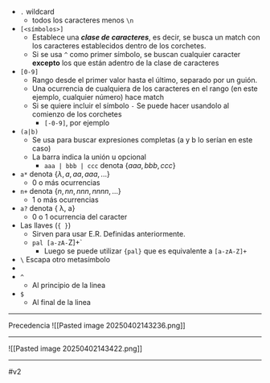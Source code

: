 - `.` wildcard
	- todos los caracteres menos `\n`
- `[<símbolos>]`
	- Establece una ***clase de caracteres***, es decir, se busca un match con los caracteres establecidos dentro de los corchetes.
	- Si se usa `^` como primer símbolo, se buscan cualquier caracter **excepto** los que están adentro de la clase de caracteres
- `[0-9]`
	- Rango desde el primer valor hasta el último, separado por un guión.
	- Una ocurrencia de cualquiera de los caracteres en el rango (en este ejemplo, cualquier número) hace match
	- Si se quiere incluir el símbolo `-` Se puede hacer usandolo al comienzo de los corchetes
		- `[-0-9]`, por ejemplo
- `(a|b)`
	- Se usa para buscar expresiones completas (a y b lo serían en este caso)
	- La barra indica la unión u opcional
		- `aaa | bbb | ccc` denota $\{aaa, bbb, ccc\}$
- `a*` denota $\{λ, a, aa, aaa,...\}$
	- 0 o más ocurrencias
- `n+` denota $\{n , nn, nnn, nnnn,...\}$
	- 1 o más ocurrencias
- `a?` denota { λ, a}
	- 0 o 1 ocurrencia del caracter
- Las llaves (`{ }`)
	- Sirven para usar E.R. Definidas anteriormente.
	- `pal [a-zA-`Z]+`
		- Luego se puede utilizar  `{pal}`  que es equivalente a `[a-zA-Z]+`
- `\` Escapa otro metasímbolo
- 
- `^` 
	- Al principio de la linea
- `$`
	- Al final de la linea
***
Precedencia
![[Pasted image 20250402143236.png]]
***
![[Pasted image 20250402143422.png]]
***
#v2 